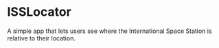 # ISSLocator
A simple app that lets users see where the International Space Station is relative to their location. 
